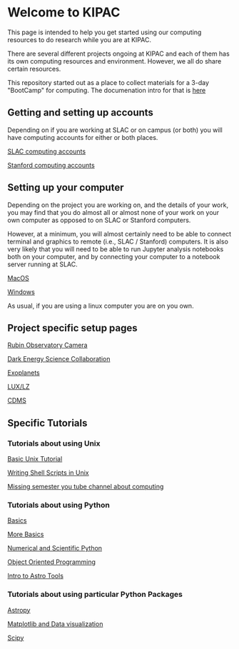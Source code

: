 # Welcome to KIPAC

This page is intended to help you get started using our computing
resources to do research while you are at KIPAC.

There are several different projects ongoing at KIPAC and each of them
has its own computing resources and environment.  However, we all do
share certain resources.

This repository started out as a place to collect materials for a
3-day "BootCamp" for computing.   The documenation intro for that is [here](docs/BootCamp.md)

## Getting and setting up accounts

Depending on if you are working at SLAC or on campus (or both) you
will have computing accounts for either or both places.

[SLAC computing accounts](docs/slac_computing.md)

[Stanford computing accounts](docs/stanford_computing.md)


## Setting up your computer 

Depending on the project you are working on, and the details of your
work, you may find that you do almost all or almost none of your work
on your own computer as opposed to on SLAC or Stanford computers.

However, at a minimum, you will almost certainly need to be able
to connect terminal and graphics to remote (i.e., SLAC / Stanford)
computers.   It is also very likely that you will need to be able to
run Jupyter analysis notebooks both on your computer, and by
connecting your computer to a notebook server running at SLAC.

[MacOS](docs/macos_setup.md)

[Windows](docs/windows_setup.md)

As usual, if you are using a linux computer you are on you own.


## Project specific setup pages

[Rubin Observatory Camera](docs/rubin_camera.md)

[Dark Energy Science Collaboration](docs/desc.md)

[Exoplanets](docs/exoplanets.md)

[LUX/LZ](docs/lux_lz.md)

[CDMS](docs/cdms.md)


## Specific Tutorials


### Tutorials about using Unix

[Basic Unix Tutorial](Unix/Unix%20(1).ipynb)

[Writing Shell Scripts in Unix](Unix/Unix%20(2).ipynb)

[Missing semester you tube channel about computing](https://www.youtube.com/channel/UCuXy5tCgEninup9cGplbiFw)

### Tutorials about using Python

[Basics](Python/Python%20(1).ipynb)

[More Basics](Python/Python%20(2).ipynb)

[Numerical and Scientific Python](Python/Python%20(3).ipynb)

[Object Oriented Programming](Python/Python%20(4).ipynb)

[Intro to Astro Tools](Python/Python%20(5).ipynb)


### Tutorials about using particular Python Packages

[Astropy](Python/Astropy.ipynb)

[Matplotlib and Data visualization](Python/Matplotlib%20and%20Data%20Visualization%20Tutorial.ipynb)

[Scipy](Python/Scipy.ipynb)





<!--  LocalWords:  Jupyter ipynb Astropy Matplotlib Scipy desc.md
 -->
<!--  LocalWords:  slac_computing.md stanford_computing.md lux_lz.md
 -->
<!--  LocalWords:  macos_setup.md windows_setup.md rubin_camera.md
 -->
<!--  LocalWords:  cdms.md
 -->




